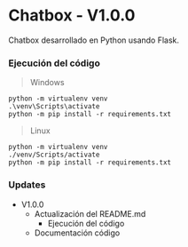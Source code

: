 # Chatbox - V1.0.0

Chatbox desarrollado en Python usando Flask.

### Ejecución del código

> Windows
```properties
python -m virtualenv venv
.\venv\Scripts\activate
python -m pip install -r requirements.txt
``` 

> Linux
```properties
python -m virtualenv venv
./venv/Scripts/activate
python -m pip install -r requirements.txt
```

### Updates
- V1.0.0
  - Actualización del README.md
    - Ejecución del código
  - Documentación código